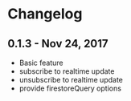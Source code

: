 # Changelog

## 0.1.3 - Nov 24, 2017
- Basic feature
- subscribe to realtime update
- unsubscribe to realtime update
- provide firestoreQuery options

